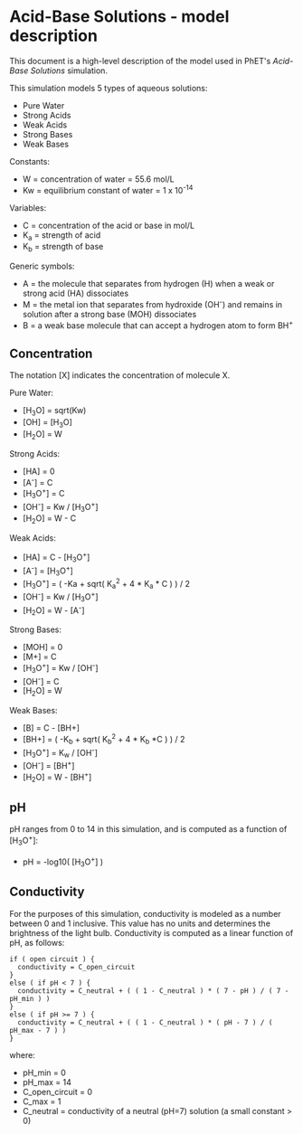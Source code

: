 # Acid-Base Solutions - model description

This document is a high-level description of the model used in PhET's _Acid-Base Solutions_ simulation.

This simulation models 5 types of aqueous solutions:
* Pure Water
* Strong Acids
* Weak Acids
* Strong Bases
* Weak Bases

Constants:
* W = concentration of water = 55.6 mol/L
* Kw = equilibrium constant of water = 1 x 10<sup>-14</sup>

Variables:
* C = concentration of the acid or base in mol/L
* K<sub>a</sub> = strength of acid
* K<sub>b</sub> = strength of base

Generic symbols:
* A = the molecule that separates from hydrogen (H) when a weak or strong acid (HA) dissociates
* M = the metal ion that separates from hydroxide (OH<sup>-</sup>) and remains in solution after a strong base (MOH) dissociates
* B = a weak base molecule that can accept a hydrogen atom to form BH<sup>+</sup>

## Concentration

The notation [X] indicates the concentration of molecule X.

Pure Water:
* [H<sub>3</sub>O] = sqrt(Kw)
* [OH] = [H<sub>3</sub>O]
* [H<sub>2</sub>O] = W

Strong Acids:
* [HA] = 0
* [A<sup>-</sup>] = C
* [H<sub>3</sub>O<sup>+</sup>] = C
* [OH<sup>-</sup>] = Kw / [H<sub>3</sub>O<sup>+</sup>]
* [H<sub>2</sub>O] = W - C

Weak Acids:
* [HA] = C - [H<sub>3</sub>O<sup>+</sup>]
* [A<sup>-</sup>] = [H<sub>3</sub>O<sup>+</sup>]
* [H<sub>3</sub>O<sup>+</sup>] = ( -Ka + sqrt( K<sub>a</sub><sup>2</sup> + 4 * K<sub>a</sub> * C ) ) / 2
* [OH<sup>-</sup>] = Kw / [H<sub>3</sub>O<sup>+</sup>]
* [H<sub>2</sub>O] = W - [A<sup>-</sup>]

Strong Bases:
* [MOH] = 0
* [M+] = C
* [H<sub>3</sub>O<sup>+</sup>] = Kw / [OH<sup>-</sup>]
* [OH<sup>-</sup>] = C
* [H<sub>2</sub>O] = W

Weak Bases:
* [B] = C - [BH+]
* [BH+] = ( -K<sub>b</sub> + sqrt( K<sub>b</sub><sup>2</sup> + 4 * K<sub>b</sub> *C ) ) / 2
* [H<sub>3</sub>O<sup>+</sup>] = K<sub>w</sub> / [OH<sup>-</sup>]
* [OH<sup>-</sup>] = [BH<sup>+</sup>]
* [H<sub>2</sub>O] = W - [BH<sup>+</sup>]

## pH

pH ranges from 0 to 14 in this simulation, and is computed as a function of [H<sub>3</sub>O<sup>+</sup>]:
  
* pH = -log10( [H<sub>3</sub>O<sup>+</sup>] )

## Conductivity

For the purposes of this simulation, conductivity is modeled as a number between 0 and 1 inclusive.
This value has no units and determines the brightness of the light bulb.
Conductivity is computed as a linear function of pH, as follows:

```
if ( open circuit ) {
  conductivity = C_open_circuit
}
else ( if pH < 7 ) {
  conductivity = C_neutral + ( ( 1 - C_neutral ) * ( 7 - pH ) / ( 7 - pH_min ) )
}
else ( if pH >= 7 ) {
  conductivity = C_neutral + ( ( 1 - C_neutral ) * ( pH - 7 ) / ( pH_max - 7 ) )
}
```

where:

* pH_min = 0
* pH_max = 14
* C_open_circuit = 0
* C_max = 1
* C_neutral = conductivity of a neutral (pH=7) solution (a small constant > 0)



